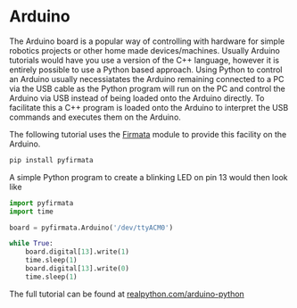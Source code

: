 # Arduino

The Arduino board is a popular way of controlling with hardware for simple robotics projects or other home made devices/machines. Usually Arduino tutorials would have you use a version of the C++ language, however it is entirely possible to use a Python based approach. Using Python to control an Arduino usually necessiatates the Arduino remaining connected to a PC via the USB cable as the Python program will run on the PC and control the Arduino via USB instead of being loaded onto the Arduino directly. To facilitate this a C++ program is loaded onto the Arduino to interpret the USB commands and executes them on the Arduino.

The following tutorial uses the [Firmata](https://github.com/tino/pyFirmata) module to provide this facility on the Arduino.

```bash
pip install pyfirmata
```

A simple Python program to create a blinking LED on pin 13 would then look like

```python
import pyfirmata
import time

board = pyfirmata.Arduino('/dev/ttyACM0')

while True:
    board.digital[13].write(1)
    time.sleep(1)
    board.digital[13].write(0)
    time.sleep(1)
```

The full tutorial can be found at [realpython.com/arduino-python](https://realpython.com/arduino-python/)

